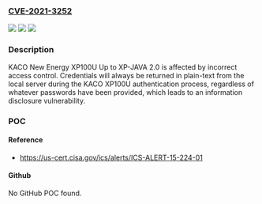 ### [CVE-2021-3252](https://cve.mitre.org/cgi-bin/cvename.cgi?name=CVE-2021-3252)
![](https://img.shields.io/static/v1?label=Product&message=n%2Fa&color=blue)
![](https://img.shields.io/static/v1?label=Version&message=n%2Fa&color=blue)
![](https://img.shields.io/static/v1?label=Vulnerability&message=n%2Fa&color=brighgreen)

### Description

KACO New Energy XP100U Up to XP-JAVA 2.0 is affected by incorrect access control. Credentials will always be returned in plain-text from the local server during the KACO XP100U authentication process, regardless of whatever passwords have been provided, which leads to an information disclosure vulnerability.

### POC

#### Reference
- https://us-cert.cisa.gov/ics/alerts/ICS-ALERT-15-224-01

#### Github
No GitHub POC found.

